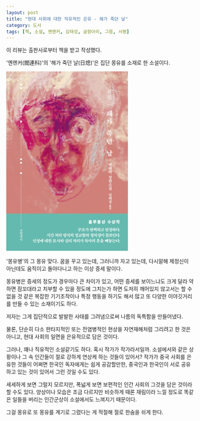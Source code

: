 ```yaml
---
layout: post
title: "현대 사회에 대한 직유적인 은유 - 해가 죽던 날"
category: 도서
tags: [책, 소설, 옌롄커, 김태성, 글항아리, 그믐, 서평]
---
```


<div class="ftc-ad-notice">
이 리뷰는 출판사로부터 책을 받고 작성했다.
</div>



'옌롄커(閻連科)'의
'해가 죽던 날(日熄)'은
집단 몽유를 소재로 한 소설이다.

![표지](/images/book/the-day-the-sun-died-book.jpg)

'몽유병'의 그 몽유 맞다.
꿈을 꾸고 있는데, 그러니까 자고 있는데, 다시말해 제정신이 아닌데도
움직이고 돌아다니고 하는 이상 증세 말이다.

몽유병은 증세의 정도가 경우마다 큰 차이가 있고,
어떤 증세를 보이느냐도 크게 달라
약하면 잠꼬대라고 치부할 수 있을 정도에 그치는가 하면
도저히 깨어있지 않고서는 할 수 없을 것 같은 복잡한 기기조작이나 특정 행동을 하기도 해서
많고 또 다양한 이야깃거리를 만들 수 있는 소재이기도 하다.

저자는 그게 집단적으로 발발한 사태를 그려냄으로써
나름의 독특함을 만들어냈다.

물론, 단순히 다소 판타지적인 또는 전염병적인 현상을 자연재해처럼 그리려고 한 것은 아니고,
현대 사회의 일면을 은유적으로 담은 것이다.

그러나, 꽤나 직유적인 소설같기도 하다.
혹시 작가가 작가라서일까.
소설에서와 같은 상황이나 그 속 인간들이 절로 강하게 연상케 하는 것들이 있어서?
작가가 중국 사회를 은유한 것들이 어쩌면 한국인 독자에게는 쉽게 공감할만한, 중국인과 한국인이 서로 공유하고 있는 것이 있어서 그런 것일 수도 있다.

세세하게 보면 그럴지 모르지만,
폭넓게 보면 보편적인 인간 사회의 그것을 담은 것이라 할 수도 있다.
양상이나 모습은 조금 다르지만
비슷하게 때론 재림이라 느낄 정도로 똑같은 일들을 버리는 인간군상이
소설에서도 느껴지기 때문이다.

그걸 몽유로 또 몽유를 계기로 그렸다는 게
적절해 절로 한숨을 쉬게 한다.
